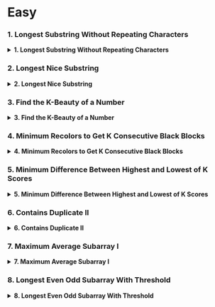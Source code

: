 # Easy

### 1. Longest Substring Without Repeating Characters

<details>
<summary><b>1. 	
Longest Substring Without Repeating Characters</b></summary>
<h1>Problem Statement</h1>
<p>
A string is good if there are no repeated characters.

Given a string s​​​​​, return the number of good substrings of length three in s​​​​​​.

Note that if there are multiple occurrences of the same substring, every occurrence should be counted.

A substring is a contiguous sequence of characters in a string.

```
Example 1:
Input: s = "xyzzaz"
Output: 1
Explanation: There are 4 substrings of size 3: "xyz", "yzz", "zza", and "zaz".
The only good substring of length 3 is "xyz".
```

</p>
<img src="https://phnsybzeyaskfgdhxkqg.supabase.co/storage/v1/object/sign/dsa/87716.jpg?token=eyJhbGciOiJIUzI1NiIsInR5cCI6IkpXVCJ9.eyJ1cmwiOiJkc2EvODc3MTYuanBnIiwiaWF0IjoxNjk0NzYyNDYyLCJleHAiOjE4NTI0NDI0NjJ9.DkCQL4Zcfs8oaSx1CtAw38WX4vNi7CvJFTydg-HujwM&t=2023-09-15T07%3A21%3A02.603Z" alt="image"></img>

<h3>Typescript Code</h3>

```typescript
function countGoodSubstrings(s: string): number {
  const list: string[] = [];
  const slidingWindowSize = 3;
  let count = 0;

  for (let i = 0; i < s.length; i++) {
    list.push(s.charAt(i));

    if (list.length > slidingWindowSize) {
      list.shift();
    }

    if (list.length === 3) {
      if (list[0] !== list[1] && list[0] !== list[2] && list[1] !== list[2]) {
        count++;
      }
    }
  }

  return count;
}
```

</details>

### 2. Longest Nice Substring

<details>
<summary><b>2. 	
Longest Nice Substring</b></summary>
<h1>Problem Statement</h1>
<p>
A string s is nice if, for every letter of the alphabet that s contains, it appears both in uppercase and lowercase. For example, "abABB" is nice because 'A' and 'a' appear, and 'B' and 'b' appear. However, "abA" is not because 'b' appears, but 'B' does not.

Given a string s, return the longest substring of s that is nice. If there are multiple, return the substring of the earliest occurrence. If there are none, return an empty string.

```
Input: s = "YazaAay"
Output: "aAa"
Explanation: "aAa" is a nice string because 'A/a' is the only letter of the alphabet in s, and both 'A' and 'a' appear.
"aAa" is the longest nice substring.
```

</p>
<img src="https://phnsybzeyaskfgdhxkqg.supabase.co/storage/v1/object/sign/dsa/87716.jpg?token=eyJhbGciOiJIUzI1NiIsInR5cCI6IkpXVCJ9.eyJ1cmwiOiJkc2EvODc3MTYuanBnIiwiaWF0IjoxNjk0NzYyNDYyLCJleHAiOjE4NTI0NDI0NjJ9.DkCQL4Zcfs8oaSx1CtAw38WX4vNi7CvJFTydg-HujwM&t=2023-09-15T07%3A21%3A02.603Z" alt="image"></img>

<h3>Typescript Code</h3>

```typescript
function getNice(s: string): boolean {
  const lowercaseSet = new Set(s.toLowerCase());
  const originalSet = new Set(s);

  return lowercaseSet.size === Math.floor(originalSet.size / 2);
}

function longestNiceSubstring(s: string): string {
  let windowSize = s.length;

  while (windowSize) {
    for (let i = 0; i <= s.length - windowSize; i++) {
      const substring = s.substring(i, i + windowSize);

      if (getNice(substring)) {
        return substring;
      }
    }

    windowSize--;
  }

  return "";
}
```

</details>

### 3. Find the K-Beauty of a Number

<details>
<summary><b>3. 	
Find the K-Beauty of a Number</b></summary>
<h1>Problem Statement</h1>
<p>
The k-beauty of an integer num is defined as the number of substrings of num when it is read as a string that meet the following conditions:

It has a length of k.
It is a divisor of num.
Given integers num and k, return the k-beauty of num.

Note:

Leading zeros are allowed.
0 is not a divisor of any value.
A substring is a contiguous sequence of characters in a string.

```
Input: num = 240, k = 2
Output: 2
Explanation: The following are the substrings of num of length k:
- "24" from "240": 24 is a divisor of 240.
- "40" from "240": 40 is a divisor of 240.
Therefore, the k-beauty is 2.
```

</p>
<img src="https://phnsybzeyaskfgdhxkqg.supabase.co/storage/v1/object/sign/dsa/87716.jpg?token=eyJhbGciOiJIUzI1NiIsInR5cCI6IkpXVCJ9.eyJ1cmwiOiJkc2EvODc3MTYuanBnIiwiaWF0IjoxNjk0NzYyNDYyLCJleHAiOjE4NTI0NDI0NjJ9.DkCQL4Zcfs8oaSx1CtAw38WX4vNi7CvJFTydg-HujwM&t=2023-09-15T07%3A21%3A02.603Z" alt="image"></img>

<h3>Typescript Code</h3>

```typescript
function divisorSubstrings(num: number, k: number): number {
  const str = num.toString();
  let i = 0;
  let j = 0;
  const n = str.length;
  let ind = 0;

  while (j < n) {
    if (j - i + 1 < k) {
      // increment j till we get the window size
      j++;
    } else if (j - i + 1 === k) {
      // on hitting the window size
      // extract the window string and convert it to a number
      // check if it follows the given condition
      const s = str.substring(i, i + k);
      const subNum = parseInt(s, 10);
      if (subNum !== 0 && num % subNum === 0) {
        ind++;
      }

      // shift the window by incrementing i and j
      // remove the previous calculation by incrementing i
      i++;
      j++;
    }
  }

  return ind;
}
```

</details>

### 4. Minimum Recolors to Get K Consecutive Black Blocks

<details>
<summary><b>4. 	
Minimum Recolors to Get K Consecutive Black Blocks</b></summary>
<h1>Problem Statement</h1>
<p>
You are given a 0-indexed string blocks of length n, where blocks[i] is either 'W' or 'B', representing the color of the ith block. The characters 'W' and 'B' denote the colors white and black, respectively.

You are also given an integer k, which is the desired number of consecutive black blocks.

In one operation, you can recolor a white block such that it becomes a black block.

Return the minimum number of operations needed such that there is at least one occurrence of k consecutive black blocks.

```
Input: blocks = "WBBWWBBWBW", k = 7
Output: 3
Explanation:
One way to achieve 7 consecutive black blocks is to recolor the 0th, 3rd, and 4th blocks
so that blocks = "BBBBBBBWBW".
It can be shown that there is no way to achieve 7 consecutive black blocks in less than 3 operations.
Therefore, we return 3.
```

</p>
<img src="https://phnsybzeyaskfgdhxkqg.supabase.co/storage/v1/object/sign/dsa/87716.jpg?token=eyJhbGciOiJIUzI1NiIsInR5cCI6IkpXVCJ9.eyJ1cmwiOiJkc2EvODc3MTYuanBnIiwiaWF0IjoxNjk0NzYyNDYyLCJleHAiOjE4NTI0NDI0NjJ9.DkCQL4Zcfs8oaSx1CtAw38WX4vNi7CvJFTydg-HujwM&t=2023-09-15T07%3A21%3A02.603Z" alt="image"></img>

<h3>Typescript Code</h3>

```typescript
function minimumRecolors(blocks: string, k: number): number {
  let back = 0;
  let front = 0;
  let count_w = 0;
  let ans = Number.MAX_SAFE_INTEGER;

  while (front < blocks.length) {
    if (blocks[front] === "W") {
      count_w++;
    }

    if (front - back + 1 === k) {
      ans = Math.min(ans, count_w);

      if (blocks[back] === "W") {
        count_w--;
      }

      back++;
    }

    front++;
  }

  return ans;
}
```

</details>

### 5. Minimum Difference Between Highest and Lowest of K Scores

<details>
<summary><b>5. 	
Minimum Difference Between Highest and Lowest of K Scores</b></summary>
<h1>Problem Statement</h1>
<p>
You are given a 0-indexed integer array nums, where nums[i] represents the score of the ith student. You are also given an integer k.

Pick the scores of any k students from the array so that the difference between the highest and the lowest of the k scores is minimized.

Return the minimum possible difference.

```
Input: nums = [9,4,1,7], k = 2
Output: 2
Explanation: There are six ways to pick score(s) of two students:
- [9,4,1,7]. The difference between the highest and lowest score is 9 - 4 = 5.
- [9,4,1,7]. The difference between the highest and lowest score is 9 - 1 = 8.
- [9,4,1,7]. The difference between the highest and lowest score is 9 - 7 = 2.
- [9,4,1,7]. The difference between the highest and lowest score is 4 - 1 = 3.
- [9,4,1,7]. The difference between the highest and lowest score is 7 - 4 = 3.
- [9,4,1,7]. The difference between the highest and lowest score is 7 - 1 = 6.
The minimum possible difference is 2.

```

</p>
<img src="https://phnsybzeyaskfgdhxkqg.supabase.co/storage/v1/object/sign/dsa/87716.jpg?token=eyJhbGciOiJIUzI1NiIsInR5cCI6IkpXVCJ9.eyJ1cmwiOiJkc2EvODc3MTYuanBnIiwiaWF0IjoxNjk0NzYyNDYyLCJleHAiOjE4NTI0NDI0NjJ9.DkCQL4Zcfs8oaSx1CtAw38WX4vNi7CvJFTydg-HujwM&t=2023-09-15T07%3A21%3A02.603Z" alt="image"></img>

<h3>Typescript Code</h3>

```typescript
function minimumDifference(nums: number[], k: number): number {
  if (k === 1) return 0;

  nums.sort((a, b) => a - b);

  let i = 0;
  let j = k - 1;
  let min = Number.MAX_SAFE_INTEGER;

  while (j < nums.length) {
    min = Math.min(min, nums[j] - nums[i]);
    i++;
    j++;
  }

  return min;
}
```

</details>

### 6. Contains Duplicate II

<details>
<summary><b>6. 	
Contains Duplicate II</b></summary>
<h1>Problem Statement</h1>
<p>

Given an integer array nums and an integer k, return true if there are two distinct indices i and j in the array such that nums[i] == nums[j] and abs(i - j) <= k.

```
Input: nums = [1,2,3,1], k = 3
Output: true

```

</p>
<img src="https://phnsybzeyaskfgdhxkqg.supabase.co/storage/v1/object/sign/dsa/87716.jpg?token=eyJhbGciOiJIUzI1NiIsInR5cCI6IkpXVCJ9.eyJ1cmwiOiJkc2EvODc3MTYuanBnIiwiaWF0IjoxNjk0NzYyNDYyLCJleHAiOjE4NTI0NDI0NjJ9.DkCQL4Zcfs8oaSx1CtAw38WX4vNi7CvJFTydg-HujwM&t=2023-09-15T07%3A21%3A02.603Z" alt="image"></img>

<h3>Typescript Code</h3>

```typescript
function containsNearbyDuplicate(nums: number[], k: number): boolean {
  if (nums === null || nums.length < 2 || k < 1) {
    return false;
  }

  const map = new Map<number, number>();

  for (let i = 0; i < nums.length; i++) {
    if (map.has(nums[i]) && i - map.get(nums[i])! <= k) {
      return true;
    }
    map.set(nums[i], i);
  }

  return false;
}
```

</details>

### 7. Maximum Average Subarray I

<details>
<summary><b>7. 	
Maximum Average Subarray I</b></summary>
<h1>Problem Statement</h1>
<p>

You are given an integer array nums consisting of n elements, and an integer k.

Find a contiguous subarray whose length is equal to k that has the maximum average value and return this value. Any answer with a calculation error less than 10-5 will be accepted.

```
Input: nums = [1,12,-5,-6,50,3], k = 4
Output: 12.75000
Explanation: Maximum average is (12 - 5 - 6 + 50) / 4 = 51 / 4 = 12.75
```

</p>
<img src="https://phnsybzeyaskfgdhxkqg.supabase.co/storage/v1/object/sign/dsa/87716.jpg?token=eyJhbGciOiJIUzI1NiIsInR5cCI6IkpXVCJ9.eyJ1cmwiOiJkc2EvODc3MTYuanBnIiwiaWF0IjoxNjk0NzYyNDYyLCJleHAiOjE4NTI0NDI0NjJ9.DkCQL4Zcfs8oaSx1CtAw38WX4vNi7CvJFTydg-HujwM&t=2023-09-15T07%3A21%3A02.603Z" alt="image"></img>

<h3>Typescript Code</h3>

```typescript
function findMaxAverage(nums: number[], k: number): number {
  // This question will be solved by the sliding window technique.
  // First, we will take a window of size k and move it till the end.
  let sum = 0;
  let maxSum = 0;
  let i = 0;

  for (; i < k; i++) {
    // Calculate the sum for the first k values (initial window).
    sum += nums[i];
  }

  maxSum = sum;

  // Now slide the window, remove elements from the left and add from the right.
  // Make note of the max sum.
  let j = 0;
  while (i < nums.length) {
    sum -= nums[j++];
    sum += nums[i++];
    maxSum = Math.max(maxSum, sum);
  }

  return maxSum / k;
}
```

</details>

### 8. Longest Even Odd Subarray With Threshold

<details>
<summary><b>8. 	
 Longest Even Odd Subarray With Threshold</b></summary>
<h1>Problem Statement</h1>
<p>

You are given a 0-indexed integer array nums and an integer threshold.

Find the length of the longest subarray of nums starting at index l and ending at index r (0 <= l <= r < nums.length) that satisfies the following conditions:

nums[l] % 2 == 0
For all indices i in the range [l, r - 1], nums[i] % 2 != nums[i + 1] % 2
For all indices i in the range [l, r], nums[i] <= threshold
Return an integer denoting the length of the longest such subarray.

Note: A subarray is a contiguous non-empty sequence of elements within an array.

```
Input: nums = [3,2,5,4], threshold = 5
Output: 3
Explanation: In this example, we can select the subarray that starts at l = 1 and ends at r = 3 => [2,5,4]. This subarray satisfies the conditions.
Hence, the answer is the length of the subarray, 3. We can show that 3 is the maximum possible achievable length.
```

</p>
<img src="https://phnsybzeyaskfgdhxkqg.supabase.co/storage/v1/object/sign/dsa/87716.jpg?token=eyJhbGciOiJIUzI1NiIsInR5cCI6IkpXVCJ9.eyJ1cmwiOiJkc2EvODc3MTYuanBnIiwiaWF0IjoxNjk0NzYyNDYyLCJleHAiOjE4NTI0NDI0NjJ9.DkCQL4Zcfs8oaSx1CtAw38WX4vNi7CvJFTydg-HujwM&t=2023-09-15T07%3A21%3A02.603Z" alt="image"></img>

<h3>Typescript Code</h3>

```typescript
function longestAlternatingSubarray(nums: number[], threshold: number): number {
  let ans = 0;
  let i = 0;
  let last = Number.MAX_SAFE_INTEGER;

  while (i < nums.length) {
    if (nums[i] > threshold || (i > 0 && nums[i] % 2 === nums[i - 1] % 2)) {
      ans = Math.max(ans, i - last);
      last = Number.MAX_SAFE_INTEGER;
    }

    if (
      last === Number.MAX_SAFE_INTEGER &&
      nums[i] <= threshold &&
      nums[i] % 2 === 0
    ) {
      last = i;
    }

    i++;
  }

  ans = Math.max(ans, i - last);
  return ans;
}
```

</details>

